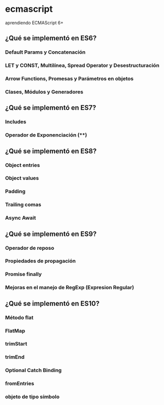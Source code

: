 # ecmascript
aprendiendo ECMAScript 6+

## ¿Qué se implementó en ES6?

### Default Params y Concatenación
### LET y CONST, Multilínea, Spread Operator y Desestructuración
### Arrow Functions, Promesas y Parámetros en objetos
### Clases, Módulos y Generadores

## ¿Qué se implementó en ES7?

### Includes
### Operador de Exponenciación (**)

## ¿Qué se implementó en ES8?

### Object entries
### Object values
### Padding
### Trailing comas
### Async Await

## ¿Qué se implementó en ES9?

### Operador de reposo
### Propiedades de propagación
### Promise finally
### Mejoras en el manejo de RegExp (Expresion Regular)

## ¿Qué se implementó en ES10?

### Método flat
### FlatMap
### trimStart
### trimEnd
### Optional Catch Binding
### fromEntries
### objeto de tipo símbolo